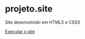 # projeto.site
 Site desenvolvido em HTML5 e CSS3

 <a href="https://josiastos.github.io/projeto.site/android.html">Executar o site</a>
